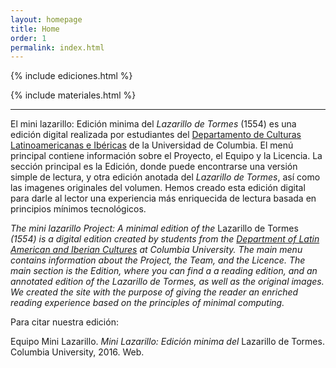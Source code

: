```yaml
---
layout: homepage
title: Home
order: 1
permalink: index.html
---
```


{% include ediciones.html %}

{% include materiales.html %}

---

El mini lazarillo: Edición minima del *Lazarillo de Tormes* (1554) es una edición digital realizada por estudiantes del [Departamento de Culturas Latinoamericanas e Ibéricas](http://laic.columbia.edu/) de la Universidad de Columbia. El menú principal contiene información sobre el Proyecto, el Equipo y la Licencia. La sección principal es la Edición, donde puede encontrarse una versión simple de lectura, y otra edición anotada del *Lazarillo de Tormes*, así como las imagenes originales del volumen. Hemos creado esta edición digital para darle al lector una experiencia más enriquecida de lectura basada en principios mínimos tecnológicos.

<em>The mini lazarillo Project: A minimal edition of the <span style="font-style: normal">Lazarillo de Tormes</span> (1554) is a digital edition created by students from the [Department of Latin American and Iberian Cultures](http://laic.columbia.edu/) at Columbia University. The main menu contains information about the Project, the Team, and the Licence. The main section is the Edition, where you can find a a reading edition, and an annotated edition of the *Lazarillo de Tormes*, as well as the original images. We created the site with the purpose of giving the reader an enriched reading experience based on the principles of minimal computing.</em>

Para citar nuestra edición:


Equipo Mini Lazarillo. <i>Mini Lazarillo: Edición minima del</i> Lazarillo de Tormes. Columbia University, 2016. Web.



